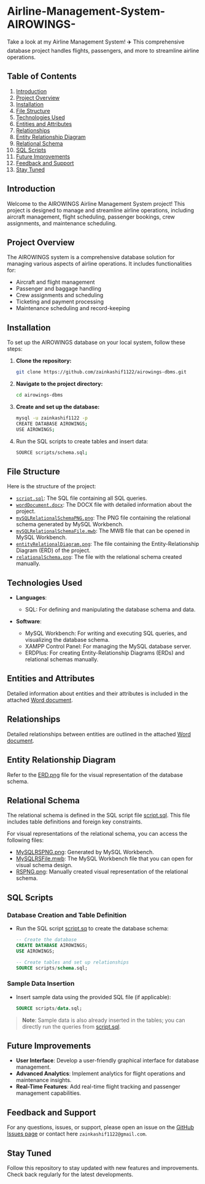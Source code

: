 # Airline-Management-System-AIROWINGS-
Take a look at my Airline Management System! ✈️ This comprehensive database project handles flights, passengers, and more to streamline airline operations.

## Table of Contents
1. [Introduction](#introduction)
2. [Project Overview](#project-overview)
3. [Installation](#installation)
4. [File Structure](#file-structure)
5. [Technologies Used](#technologies-used)
6. [Entities and Attributes](#entities-and-attributes)
7. [Relationships](#relationships)
8. [Entity Relationship Diagram](#entity-relationship-diagram)
9. [Relational Schema](#relational-schema)
10. [SQL Scripts](#sql-scripts)
11. [Future Improvements](#future-improvements)
12. [Feedback and Support](#feedback-and-support)
13. [Stay Tuned](#stay-tuned)

## Introduction

Welcome to the AIROWINGS Airline Management System project! This project is designed to manage and streamline airline operations, including aircraft management, flight scheduling, passenger bookings, crew assignments, and maintenance scheduling.

## Project Overview

The AIROWINGS system is a comprehensive database solution for managing various aspects of airline operations. It includes functionalities for:
- Aircraft and flight management
- Passenger and baggage handling
- Crew assignments and scheduling
- Ticketing and payment processing
- Maintenance scheduling and record-keeping

## Installation

To set up the AIROWINGS database on your local system, follow these steps:

1. **Clone the repository:**
   ```bash
   git clone https://github.com/zainkashif1122/airowings-dbms.git

2. **Navigate to the project directory:**
   ```bash
   cd airowings-dbms

3. **Create and set up the database:**
   ```bash
   mysql -u zainkashif1122 -p
   CREATE DATABASE AIROWINGS;
   USE AIROWINGS;

4. Run the SQL scripts to create tables and insert data:
   ```bash
   SOURCE scripts/schema.sql;

## File Structure

Here is the structure of the project:

- [`script.sql`](Script.sql): The SQL file containing all SQL queries.
- [`wordDocument.docx`](WordDocument.docx): The DOCX file with detailed information about the project.
- [`mySQLRelationalSchemaPNG.png`](MySQLRelationalSchemaPNG.png): The PNG file containing the relational schema generated by MySQL Workbench.
- [`mySQLRelationalSchemaFile.mwb`](MySQLRelationalSchemaFile.mwb): The MWB file that can be opened in MySQL Workbench.
- [`entityRelationalDiagram.png`](EntityRelationalDiagram.png): The file containing the Entity-Relationship Diagram (ERD) of the project.
- [`relationalSchema.png`](RelationalSchema.png): The file with the relational schema created manually.

## Technologies Used

- **Languages**:
  - SQL: For defining and manipulating the database schema and data.

- **Software**:
  - MySQL Workbench: For writing and executing SQL queries, and visualizing the database schema.
  - XAMPP Control Panel: For managing the MySQL database server.
  - ERDPlus: For creating Entity-Relationship Diagrams (ERDs) and relational schemas manually.

## Entities and Attributes

Detailed information about entities and their attributes is included in the attached [Word document](WordDocument.docx).

## Relationships

Detailed relationships between entities are outlined in the attached [Word document](WordDocument.docx).

## Entity Relationship Diagram

Refer to the [ERD.png](EntityRelationalDiagram.png) file for the visual representation of the database schema.

## Relational Schema

The relational schema is defined in the SQL script file [script.sql](Script.sql). This file includes table definitions and foreign key constraints.

For visual representations of the relational schema, you can access the following files:
- [MySQLRSPNG.png](MySQLRelationalSchemaPNG.png): Generated by MySQL Workbench.
- [MySQLRSFile.mwb](MySQLRelationalSchemaFile.mwb): The MySQL Workbench file that you can open for visual schema design.
- [RSPNG.png](RelationalSchema.png): Manually created visual representation of the relational schema.

## SQL Scripts

### Database Creation and Table Definition

- Run the SQL script [script.sq](Script.sql) to create the database schema:

  ```sql
  -- Create the database
  CREATE DATABASE AIROWINGS;
  USE AIROWINGS;

  -- Create tables and set up relationships
  SOURCE scripts/schema.sql;

### Sample Data Insertion
  
- Insert sample data using the provided SQL file (if applicable):

  ```sql
  SOURCE scripts/data.sql;

> **Note**: Sample data is also already inserted in the tables; you can directly run the queries from [script.sql](Script.sql).

## Future Improvements

- **User Interface**: Develop a user-friendly graphical interface for database management.
- **Advanced Analytics**: Implement analytics for flight operations and maintenance insights.
- **Real-Time Features**: Add real-time flight tracking and passenger management capabilities.

## Feedback and Support

For any questions, issues, or support, please open an issue on the [GitHub Issues page](https://github.com/zainkashif1122/airowings-dbms/issues) or contact here `zainkashif1122@gmail.com`.

## Stay Tuned

Follow this repository to stay updated with new features and improvements. Check back regularly for the latest developments.
